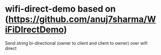 # wifi-direct-demo based on (https://github.com/anuj7sharma/WiFiDIrectDemo)
Send string bi-directional (owner to client and client to owner) over wifi direct
